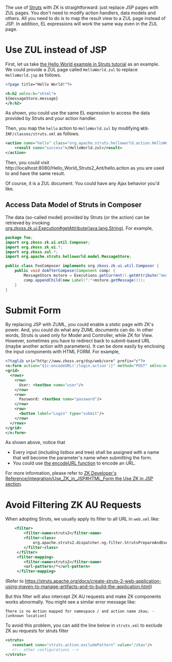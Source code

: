 The use of [Struts](http://struts.apache.org/) with ZK is
straightforward: just replace JSP pages with ZUL pages. You don't need
to modify action handlers, data models and others. All you need to do is
to map the result view to a ZUL page instead of JSP. In addition, EL
expressions will work the same way even in the ZUL page.

# Use ZUL instead of JSP

First, let us take [the Hello World example in Struts tutorial](http://struts.apache.org/2.x/hello-world-using-struts-2.html)
as an example. We could provide a ZUL page called `HelloWorld.zul` to
replace `HelloWorld.jsp` as follows.

```xml
<?page title="Hello World!"?>

<h:h2 xmlns:h="xhtml">
${messageStore.message}
</h:h2>
```

As shown, you could use the same EL expression to access the data
provided by Struts and your action handler.

Then, you map the `hello` action to `HelloWorld.zul` by modifying
`WEB-INF/classes/struts.xml` as follows.

```xml
<action name="hello" class="org.apache.struts.helloworld.action.HelloWorldAction" method="execute">
    <result name="success">/HelloWorld.zul</result>
</action>
```

Then, you could visit
http://localhost:8080/Hello_World_Struts2_Ant/hello.action as you are
used to and have the same result.

Of course, it is a ZUL document. You could have any Ajax behavior you'd
like.

## Access Data Model of Struts in Composer

The data (so-called model) provided by Struts (or the action) can be
retrieved by invoking
[org.zkoss.zk.ui.Execution#getAttribute(java.lang.String)](https://www.zkoss.org/javadoc/latest/zk/org/zkoss/zk/ui/Execution.html#getAttribute(java.lang.String)).
For example,

```java
package foo;
import org.zkoss.zk.ui.util.Composer;
import org.zkoss.zk.ui.*;
import org.zkoss.zul.*;
import org.apache.struts.helloworld.model.MessageStore;

public class FooComposer implements org.zkoss.zk.ui.util.Composer {
    public void doAfterCompose(Component comp) {
        MessageStore mstore = Executions.getCurrent().getAttribute("messageStore");
        comp.appendChild(new Label(":"+mstore.getMessage()));
    }
}
```

# Submit Form

By replacing JSP with ZUML, you could enable a *static* page with ZK's
power. And, you could do what any ZUML documents can do. In other words,
Struts is used only for Model and Controller, while ZK for View.
However, sometimes you have to redirect back to submit-based URL (maybe
another action with parameters). It can be done easily by enclosing the
input components with HTML FORM. For example,

```xml
<?taglib uri="http://www.zkoss.org/dsp/web/core" prefix="c"?>
<n:form action="${c:encodeURL('/login.action')}" method="POST" xmlns:n="native">
<grid>
  <rows>
    <row>
      User: <textbox name="user"/>
    </row>
    <row>
      Password: <textbox name="password"/>
    </row>
    <row>
      <button label="Login" type="submit"/>
    </row>
  </rows>
</grid>
</n:form>
```

As shown above, notice that

- Every input (including listbox and tree) shall be assigned with a name
  that will become the parameter's name when submitting the form.
- You could use [the encodeURL function](/zuml_ref/encodeurl)
  to encode an URL.

For more information, please refer to [ZK Developer's Reference/integration/Use_ZK_in_JSP#HTML_Form the Use ZK in JSP section]({{site.baseurl}}/zk_dev_ref/integration/use_zk_in_jsp#HTML_Form_the_Use_ZK_in_JSP_section).

# Avoid Filtering ZK AU Requests

When adopting Struts, we usually apply its filter to all URL in
`web.xml` like:

```xml
    <filter>
        <filter-name>struts2</filter-name>
        <filter-class>
            org.apache.struts2.dispatcher.ng.filter.StrutsPrepareAndExecuteFilter
        </filter-class>
     </filter>
     <filter-mapping>
        <filter-name>struts2</filter-name>
        <url-pattern>/*</url-pattern>
     </filter-mapping>  
```

(Refer to
<https://struts.apache.org/docs/create-struts-2-web-application-using-maven-to-manage-artifacts-and-to-build-the-application.html>)

But this filter will also intercept ZK AU requests and make ZK
components works abnormally. You might see a similar error message like:

`There is no Action mapped for namespace / and action name zkau. - [unknown location]`

To avoid this problem, you can add the line below in `struts.xml` to
exclude ZK au requests for struts filter

```xml
<struts>
   <constant name="struts.action.excludePattern" value="/zkau"/>
   <!-- other configurations -->
</struts>
```
